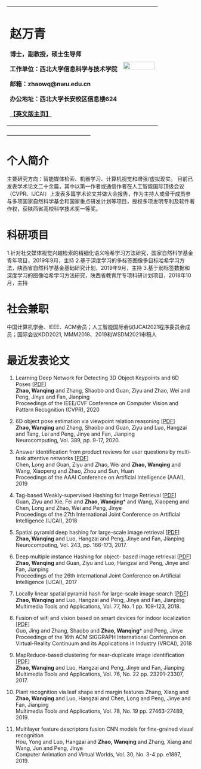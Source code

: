 <table border="0">
  <tr>
    <td width="75%">
      <h1>赵万青</h1>
      <p><b>博士，副教授，硕士生导师</b></p>
      <p><b>工作单位：西北大学信息科学与技术学院</b></p>
      <p><b>邮箱：zhaowq@nwu.edu.cn</b></p>
      <p><b>办公地址：西北大学长安校区信息楼624</b></p>
      <p><b><a href="/index.html">【英文版主页】</a></b></p>
    </td>
    <td width="25%">
      <img src="/zwq-photo.jpg" width="100%">   
    </td>
  </tr>
</table>
————————————————
<h1>个人简介</h1>
主要研究方向：智能媒体检索、机器学习、计算机视觉和增强/虚拟现实。
目前已发表学术论文二十余篇，其中以第一作者或通信作者在人工智能国际顶级会议（CVPR、IJCAI）上发表多篇学术论文并做大会报告，作为主持人或骨干成员参与多项国家自然科学基金和国家重点研发计划等项目，授权多项发明专利及软件著作权，获陕西省高校科学技术奖一等奖。
<h1>科研项目</h1>
1.针对社交媒体视觉兴趣检索的精细化语义哈希学习方法研究，国家自然科学基金青年项目，2019年9月，主持 
2.基于深度学习的多标签图像多目标哈希学习方法，陕西省自然科学基金基础研究计划，2019年9月，主持 
3.基于弱标签数据和深度学习的图像哈希学习方法研究，陕西省教育厅专项科研计划项目，2018年10月，主持
<h1>社会兼职</h1>	
中国计算机学会、IEEE、ACM会员；人工智能国际会议IJCAI2021程序委员会成员；国际会议KDD2021, MMM2018、2019和WSDM2021审稿人
<h1>最近发表论文</h1>

1. Learning Deep Network for Detecting 3D Object Keypoints and 6D Poses [[PDF](https://openaccess.thecvf.com/content_CVPR_2020/papers/Zhao_Learning_Deep_Network_for_Detecting_3D_Object_Keypoints_and_6D_CVPR_2020_paper.pdf)]  
**Zhao, Wanqing** and Zhang, Shaobo and Guan, Ziyu and Zhao, Wei and Peng, Jinye and Fan, Jianping  
Proceedings of the IEEE/CVF Conference on Computer Vision and Pattern Recognition (CVPR), 2020

2. 6D object pose estimation via viewpoint relation reasoning [[PDF](https://www.sciencedirect.com/sdfe/reader/pii/S0925231220300333/pdf)]  
**Zhao, Wanqing** and Zhang, Shaobo and Guan, Ziyu and Luo, Hangzai and Tang, Lei and Peng, Jinye and Fan, Jianping  
Neurocomputing, Vol. 389, pp. 9-17, 2020.

3. Answer identification from product reviews for user questions by multi-task attentive networks [[PDF](https://www.aaai.org/ojs/index.php/AAAI/article/view/3767)]  
Chen, Long and Guan, Ziyu and Zhao, Wei and **Zhao, Wanqing** and Wang, Xiaopeng and Zhao, Zhou and Sun, Huan  
Proceedings of the AAAI Conference on Artificial Intelligence (AAAI), 2019

4. Tag-based Weakly-supervised Hashing for Image Retrieval [[PDF](https://pdfs.semanticscholar.org/207b/e16eb8342268acbcfc2dec54fb54d3977247.pdf)]  
Guan, Ziyu and Xie, Fei and **Zhao, Wanqing*** and Wang, Xiaopeng and Chen, Long and Zhao, Wei and Peng, Jinye  
Proceedings of the 27th International Joint Conference on Artificial Intelligence (IJCAI), 2018

5. Spatial pyramid deep hashing for large-scale image retrieval [[PDF](https://www.sciencedirect.com/sdfe/reader/pii/S0925231217305167/pdf)]  
**Zhao, Wanqing** and Luo, Hangzai and Peng, Jinye and Fan, Jianping  
Neurocomputing, Vol. 243, pp. 166-173, 2017.

6. Deep multiple instance Hashing for object- based image retrieval [[PDF](https://www.sciencedirect.com/sdfe/reader/pii/S0925231217305167/pdf)]  
**Zhao, Wanqing** and Guan, Ziyu and Luo, Hangzai and Peng, Jinye and Fan, Jianping  
Proceedings of the 26th International Joint Conference on Artificial Intelligence (IJCAI), 2017

7. Locally linear spatial pyramid hash for large-scale image search [[PDF](https://link.springer.com/content/pdf/10.1007/s11042-016-4221-5.pdf)]  
**Zhao, Wanqing** and Luo, Hangzai and Peng, Jinye and Fan, Jianping  
Multimedia Tools and Applications, Vol. 77, No. 1 pp. 109-123, 2018.

8. Fusion of wifi and vision based on smart devices for indoor localization [[PDF](https://dl.acm.org/doi/abs/10.1145/3284398.3284401)]  
Guo, Jing and Zhang, Shaobo and **Zhao, Wanqing*** and Peng, Jinye  
Proceedings of the 16th ACM SIGGRAPH International Conference on Virtual-Reality Continuum and its Applications in Industry (VRCAI), 2018

9. MapReduce-based clustering for near-duplicate image identification [[PDF](https://link.springer.com/content/pdf/10.1007/s11042-016-4060-4.pdf)]  
**Zhao, Wanqing** and Luo, Hangzai and Peng, Jinye and Fan, Jianping
Multimedia Tools and Applications, Vol. 76, No. 22 pp. 23291-23307, 2017.

10. Plant recognition via leaf shape and margin features
Zhang, Xiang and **Zhao, Wanqing** and Luo, Hangzai and Chen, Long and Peng, Jinye and Fan, Jianping  
Multimedia Tools and Applications, Vol. 78, No. 19 pp. 27463-27489, 2019.

11. Multilayer feature descriptors fusion CNN models for fine-grained visual recognition  
Hou, Yong and Luo, Hangzai and **Zhao, Wanqing** and Zhang, Xiang and Wang, Jun and Peng, Jinye  
Computer Animation and Virtual Worlds, Vol. 30, No. 3-4 pp. e1897, 2019.
